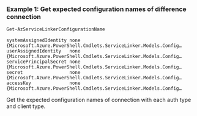 ### Example 1: Get expected configuration names of difference connection
```powershell
Get-AzServiceLinkerConfigurationName
```

```output
systemAssignedIdentity none                    {Microsoft.Azure.PowerShell.Cmdlets.ServiceLinker.Models.Config…
userAssignedIdentity   none                    {Microsoft.Azure.PowerShell.Cmdlets.ServiceLinker.Models.Config…
servicePrincipalSecret none                    {Microsoft.Azure.PowerShell.Cmdlets.ServiceLinker.Models.Config…
secret                 none                    {Microsoft.Azure.PowerShell.Cmdlets.ServiceLinker.Models.Config…
accessKey              none                    {Microsoft.Azure.PowerShell.Cmdlets.ServiceLinker.Models.Config…
```

Get the expected configuration names of connection with each auth type and client type.
